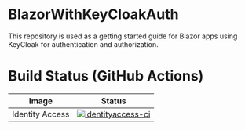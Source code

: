 # BlazorWithKeyCloakAuth

This repository is used as a getting started guide for Blazor apps using KeyCloak for authentication and authorization.

# Build Status (GitHub Actions)
|Image|Status
|-----|------|
|Identity Access|[![identityaccess-ci](https://github.com/Wiesenwischer/BlazorWithKeyCloakAuth/actions/workflows/identityaccess-ci.yml/badge.svg)](https://github.com/Wiesenwischer/BlazorWithKeyCloakAuth/actions/workflows/identityaccess-ci.yml)
